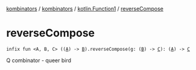 [kombinators](../../index.md) / [kombinators](../index.md) / [kotlin.Function1](index.md) / [reverseCompose](./reverse-compose.md)

# reverseCompose

`infix fun <A, B, C> ((`[`A`](reverse-compose.md#A)`) -> `[`B`](reverse-compose.md#B)`).reverseCompose(g: (`[`B`](reverse-compose.md#B)`) -> `[`C`](reverse-compose.md#C)`): (`[`A`](reverse-compose.md#A)`) -> `[`C`](reverse-compose.md#C)

Q combinator - queer bird

